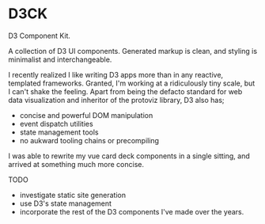 # D3CK

D3 Component Kit.

A collection of D3 UI components. Generated markup is clean, and styling is minimalist and interchangeable.

I recently realized I like writing D3 apps more than in any reactive, templated frameworks. Granted, I'm working at a ridiculously tiny scale, but I can't shake the feeling. Apart from being the defacto standard for web data visualization and inheritor of the protoviz library, D3 also has;
 
 - concise and powerful DOM manipulation
 - event dispatch utilities
 - state management tools
 - no aukward tooling chains or precompiling

I was able to rewrite my vue card deck components in a single sitting, and arrived at something much more concise.

TODO
 - investigate static site generation
 - use D3's state management
 - incorporate the rest of the D3 components I've made over the years.



 
